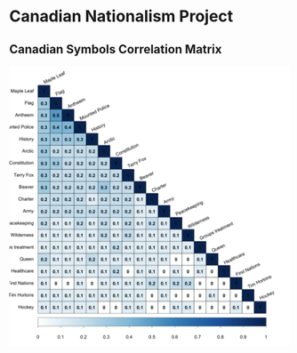 # Canadian Nationalism Project

## Canadian Symbols Correlation Matrix

![Correlation Matrix](figs/intimiste_cor_bin.png)
